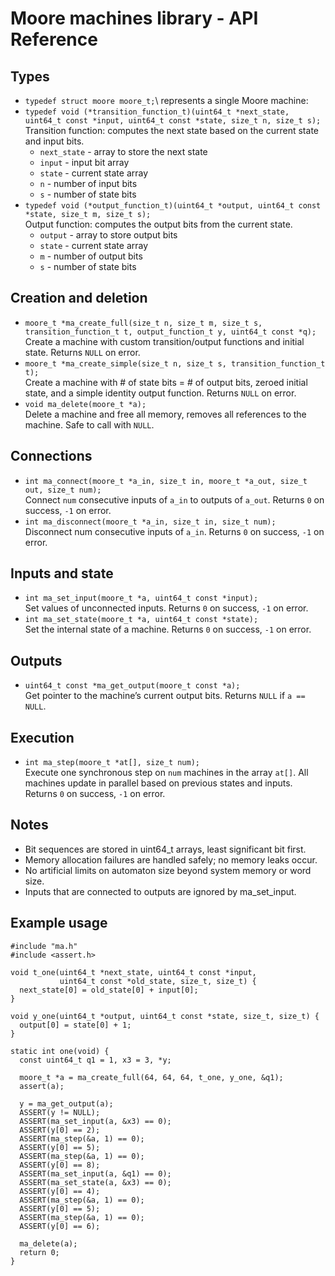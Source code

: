 # Moore machines library - API Reference

## Types
- `typedef struct moore moore_t;`\ represents a single Moore machine:
- `typedef void (*transition_function_t)(uint64_t *next_state, uint64_t const *input, uint64_t const *state, size_t n, size_t s);`\
   Transition function: computes the next state based on the current state and input bits.
  - `next_state` - array to store the next state
  - `input` - input bit array
  - `state` - current state array
  - `n` - number of input bits
  - `s` - number of state bits
- `typedef void (*output_function_t)(uint64_t *output, uint64_t const *state, size_t m, size_t s);`\
  Output function: computes the output bits from the current state.
  - `output` - array to store output bits
  - `state` - current state array
  - `m` - number of output bits
  - `s` - number of state bits

## Creation and deletion
- `moore_t *ma_create_full(size_t n, size_t m, size_t s, transition_function_t t, output_function_t y, uint64_t const *q);`\
  Create a machine with custom transition/output functions and initial state. Returns `NULL` on error.
- `moore_t *ma_create_simple(size_t n, size_t s, transition_function_t t);`\
  Create a machine with # of state bits = # of output bits, zeroed initial state, and a simple identity output function. Returns `NULL` on error.
- `void ma_delete(moore_t *a);`\
  Delete a machine and free all memory, removes all references to the machine. Safe to call with `NULL`.

## Connections
- `int ma_connect(moore_t *a_in, size_t in, moore_t *a_out, size_t out, size_t num);`\
  Connect `num` consecutive inputs of `a_in` to outputs of `a_out`. Returns `0` on success, `-1` on error.
- `int ma_disconnect(moore_t *a_in, size_t in, size_t num);`\
  Disconnect num consecutive inputs of `a_in`. Returns `0` on success, `-1` on error.

## Inputs and state
- `int ma_set_input(moore_t *a, uint64_t const *input);`\
  Set values of unconnected inputs. Returns `0` on success, `-1` on error.
- `int ma_set_state(moore_t *a, uint64_t const *state);`\
  Set the internal state of a machine. Returns `0` on success, `-1` on error.

## Outputs
- `uint64_t const *ma_get_output(moore_t const *a);`\
  Get pointer to the machine’s current output bits. Returns `NULL` if `a == NULL`.

## Execution
- `int ma_step(moore_t *at[], size_t num);`\
  Execute one synchronous step on `num` machines in the array `at[]`. All machines update in parallel based on previous states and inputs. Returns `0` on success, `-1` on error.

## Notes
- Bit sequences are stored in uint64_t arrays, least significant bit first.
- Memory allocation failures are handled safely; no memory leaks occur.
- No artificial limits on automaton size beyond system memory or word size.
- Inputs that are connected to outputs are ignored by ma_set_input.

## Example usage
```
#include "ma.h"
#include <assert.h>

void t_one(uint64_t *next_state, uint64_t const *input,
           uint64_t const *old_state, size_t, size_t) {
  next_state[0] = old_state[0] + input[0];
}

void y_one(uint64_t *output, uint64_t const *state, size_t, size_t) {
  output[0] = state[0] + 1;
}

static int one(void) {
  const uint64_t q1 = 1, x3 = 3, *y;

  moore_t *a = ma_create_full(64, 64, 64, t_one, y_one, &q1);
  assert(a);

  y = ma_get_output(a);
  ASSERT(y != NULL);
  ASSERT(ma_set_input(a, &x3) == 0);
  ASSERT(y[0] == 2);
  ASSERT(ma_step(&a, 1) == 0);
  ASSERT(y[0] == 5);
  ASSERT(ma_step(&a, 1) == 0);
  ASSERT(y[0] == 8);
  ASSERT(ma_set_input(a, &q1) == 0);
  ASSERT(ma_set_state(a, &x3) == 0);
  ASSERT(y[0] == 4);
  ASSERT(ma_step(&a, 1) == 0);
  ASSERT(y[0] == 5);
  ASSERT(ma_step(&a, 1) == 0);
  ASSERT(y[0] == 6);

  ma_delete(a);
  return 0;
}
```
